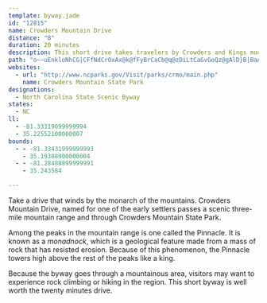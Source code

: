 ```yaml
---
template: byway.jade
id: "12815"
name: Crowders Mountain Drive
distance: "8"
duration: 20 minutes
description: This short drive takes travelers by Crowders and Kings mountains in Gaston and Cleveland Counties.
path: "o~~uEnkloNhCG|CFfNdCrOxAx@k@fFyBrCaCb@q@zDiLtCaGvGoQz@gAlD}B|BaAxA_@jLyAh@MnC}A|Ay@~@YfCg@z@YrDmCrC_BlAe@vE_AtLuHxEqBjLiI|A_B~@gBXcBHiAWiEe@mDDiB^eA`DmFbAuEpAsJf@sBbDmGX_B@aB[qCc@aB_AgBOeAT{NRmAXm@tEmFp@kANm@?qBmA{EYmBSwBA_BHiBNy@nBsFTqAB_GIi@e@Z_QxDwIrCcCJoL?aKGiBQ}As@u@q@iCaFsA_B_QaJkC{@eCWsB?_C^{KlCmAFcASk@a@o@}@_JuNoBoC}AyAuCmBaBe@oAEgJfMcAx@}UnMeCnBoPnO{HbEsDfAwC`@}KUmAKgB_@mJmDiA}@_AoAuNwTyBmCy@k@s@SsEoAsB[mA]kIyE"
websites: 
  - url: "http://www.ncparks.gov/Visit/parks/crmo/main.php"
    name: Crowders Mountain State Park
designations: 
  - North Carolina State Scenic Byway
states: 
  - NC
ll: 
  - -81.33319099999994
  - 35.22552100000007
bounds: 
  - - -81.33431999999993
    - 35.19308900000004
  - - -81.28488899999991
    - 35.243584

---
```


<p>Take a drive that winds by the monarch of the mountains.
Crowders Mountain Drive, named for one of the early settlers passes
a scenic three-mile mountain range and through Crowders Mountain
State Park.</p>
<p>Among the peaks in the mountain range is one called the
Pinnacle. It is known as a <dfn>monadnock</dfn>, which is a
geological feature made from a mass of rock that has resisted
erosion. Because of this phenomenon, the Pinnacle towers high above
the rest of the peaks like a king.</p>
<p>Because the byway goes through a mountainous area, visitors may
want to experience rock climbing or hiking in the region. This
short byway is well worth the twenty minutes drive.</p>
